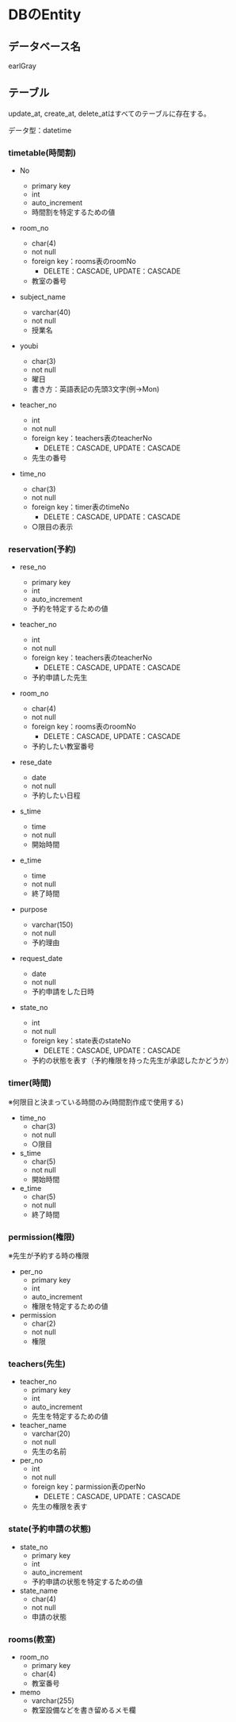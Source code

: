 # DBのEntity

## データベース名

earlGray

## テーブル

update_at, create_at, delete_atはすべてのテーブルに存在する。

データ型：datetime

### timetable(時間割)
- No
  - primary key
  - int
  - auto_increment
  - 時間割を特定するための値

- room_no
  - char(4)
  - not null
  - foreign key：rooms表のroomNo
    - DELETE：CASCADE, UPDATE：CASCADE
  - 教室の番号

- subject_name
  - varchar(40)
  - not null
  - 授業名

- youbi
  - char(3)
  - not null
  - 曜日
  - 書き方：英語表記の先頭3文字(例->Mon)

- teacher_no
  - int
  - not null
  - foreign key：teachers表のteacherNo
    - DELETE：CASCADE, UPDATE：CASCADE
  - 先生の番号

- time_no
  - char(3)
  - not null
  - foreign key：timer表のtimeNo
    - DELETE：CASCADE, UPDATE：CASCADE
  - ○限目の表示

### reservation(予約)

- rese_no
  - primary key
  - int
  - auto_increment
  - 予約を特定するための値

- teacher_no
  - int
  - not null
  - foreign key：teachers表のteacherNo
    - DELETE：CASCADE, UPDATE：CASCADE
  - 予約申請した先生
- room_no
  - char(4)
  - not null
  - foreign key：rooms表のroomNo
    - DELETE：CASCADE, UPDATE：CASCADE
  - 予約したい教室番号
- rese_date
  - date
  - not null
  - 予約したい日程
- s_time
  - time
  - not null
  - 開始時間
- e_time
  - time
  - not null
  - 終了時間
- purpose
  - varchar(150)
  - not null
  - 予約理由
- request_date
    - date
    - not null
    - 予約申請をした日時
- state_no
  - int
  - not null
  - foreign key：state表のstateNo
    - DELETE：CASCADE, UPDATE：CASCADE
  - 予約の状態を表す（予約権限を持った先生が承認したかどうか）

### timer(時間)
※何限目と決まっている時間のみ(時間割作成で使用する)
- time_no
  - char(3)
  - not null
  - ○限目
- s_time
  - char(5)
  - not null
  - 開始時間
- e_time
  - char(5)
  - not null
  - 終了時間

### permission(権限)
※先生が予約する時の権限
- per_no
  - primary key
  - int
  - auto_increment
  - 権限を特定するための値
- permission
  - char(2)
  - not null
  - 権限

### teachers(先生)
- teacher_no
  - primary key
  - int
  - auto_increment
  - 先生を特定するための値
- teacher_name
  - varchar(20)
  - not null
  - 先生の名前
- per_no
  - int
  - not null
  - foreign key：parmission表のperNo
    - DELETE：CASCADE, UPDATE：CASCADE
  - 先生の権限を表す

### state(予約申請の状態)
- state_no
  - primary key
  - int
  - auto_increment
  - 予約申請の状態を特定するための値
- state_name
  - char(4)
  - not null
  - 申請の状態

### rooms(教室)
- room_no
  - primary key
  - char(4)
  - 教室番号
- memo
  - varchar(255)
  - 教室設備などを書き留めるメモ欄